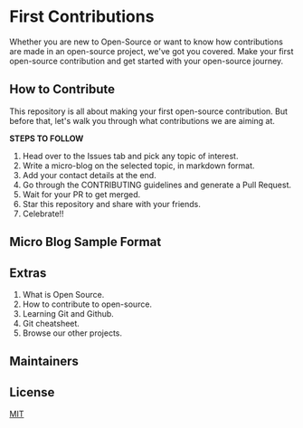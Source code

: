 # First Contributions 
Whether you are new to Open-Source or want to know how contributions are made in an open-source project, we've got you covered. Make your first open-source contribution and get started with your open-source journey. 

## How to Contribute
This repository is all about making your first open-source contribution. But before that, let's walk you through what contributions we are aiming at.

**STEPS TO FOLLOW**
1. Head over to the Issues tab and pick any topic of interest.
2. Write a micro-blog on the selected topic, in markdown format.
3. Add your contact details at the end. 
4. Go through the CONTRIBUTING guidelines and generate a Pull Request.
5. Wait for your PR to get merged.
6. Star this repository and share with your friends.
7. Celebrate!! 

## Micro Blog Sample Format

## Extras
1. What is Open Source.
2. How to contribute to open-source.
3. Learning Git and Github.
4. Git cheatsheet.
5. Browse our other projects.

## Maintainers 

## License
[MIT](https://choosealicense.com/licenses/mit/)
